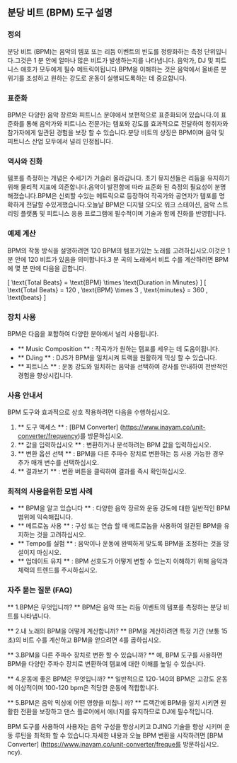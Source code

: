## 분당 비트 (BPM) 도구 설명

### 정의
분당 비트 (BPM)는 음악의 템포 또는 리듬 이벤트의 빈도를 정량화하는 측정 단위입니다.그것은 1 분 안에 얼마나 많은 비트가 발생하는지를 나타냅니다. 음악가, DJ 및 피트니스 애호가 모두에게 필수 메트릭이됩니다.BPM을 이해하는 것은 음악에서 올바른 분위기를 조성하고 원하는 강도로 운동이 실행되도록하는 데 중요합니다.

### 표준화
BPM은 다양한 음악 장르와 피트니스 분야에서 보편적으로 표준화되어 있습니다.이 표준화를 통해 음악가와 피트니스 전문가는 템포와 강도를 효과적으로 전달하여 청취자와 참가자에게 일관된 경험을 보장 할 수 있습니다.분당 비트의 상징은 BPM이며 음악 및 피트니스 산업 모두에서 널리 인정됩니다.

### 역사와 진화
템포를 측정하는 개념은 수세기가 거슬러 올라갑니다. 초기 뮤지션들은 리듬을 유지하기 위해 물리적 지표에 의존합니다.음악이 발전함에 따라 표준화 된 측정의 필요성이 분명해졌습니다.BPM은 신뢰할 수있는 메트릭으로 등장하여 작곡가와 공연자가 템포를 명확하게 전달할 수있게했습니다.오늘날 BPM은 디지털 오디오 워크 스테이션, 음악 스트리밍 플랫폼 및 피트니스 응용 프로그램에 필수적이며 기술과 함께 진화를 반영합니다.

### 예제 계산
BPM의 작동 방식을 설명하려면 120 BPM의 템포가있는 노래를 고려하십시오.이것은 1 분 안에 120 비트가 있음을 의미합니다.3 분 곡의 노래에서 비트 수를 계산하려면 BPM에 몇 분 만에 다음을 곱합니다.

\[ \text{Total Beats} = \text{BPM} \times \text{Duration in Minutes} \]
\[ \text{Total Beats} = 120 \, \text{BPM} \times 3 \, \text{minutes} = 360 \, \text{beats} \]

### 장치 사용
BPM은 다음을 포함하여 다양한 분야에서 널리 사용됩니다.
- ** Music Composition ** : 작곡가가 원하는 템포를 세우는 데 도움이됩니다.
- ** DJing ** : DJS가 BPM을 일치시켜 트랙을 원활하게 믹싱 할 수 있습니다.
- ** 피트니스 ** : 운동 강도와 일치하는 음악을 선택하여 강사를 안내하여 전반적인 경험을 향상시킵니다.

### 사용 안내서
BPM 도구와 효과적으로 상호 작용하려면 다음을 수행하십시오.
1. ** 도구 액세스 ** : [BPM Converter] (https://www.inayam.co/unit-converter/frequency)를 방문하십시오.
2. ** 값을 입력하십시오 ** : 변환하거나 분석하려는 BPM 값을 입력하십시오.
3. ** 변환 옵션 선택 ** : BPM을 다른 주파수 장치로 변환하는 등 사용 가능한 경우 추가 매개 변수를 선택하십시오.
4. ** 결과보기 ** : 변환 버튼을 클릭하여 결과를 즉시 확인하십시오.

### 최적의 사용을위한 모범 사례
- ** BPM을 알고 있습니다 ** : 다양한 음악 장르와 운동 강도에 대한 일반적인 BPM 범위에 익숙해집니다.
- ** 메트로놈 사용 ** : 구성 또는 연습 할 때 메트로놈을 사용하여 일관된 BPM을 유지하는 것을 고려하십시오.
- ** Tempo를 실험 ** : 음악이나 운동에 완벽하게 맞도록 BPM을 조정하는 것을 망설이지 마십시오.
- ** 업데이트 유지 ** : BPM 선호도가 어떻게 변할 수 있는지 이해하기 위해 음악과 체력의 트렌드를 주시하십시오.

### 자주 묻는 질문 (FAQ)

** 1.BPM은 무엇입니까? **
BPM은 음악 또는 리듬 이벤트의 템포를 측정하는 분당 비트를 나타냅니다.

** 2.내 노래의 BPM을 어떻게 계산합니까? **
BPM을 계산하려면 특정 기간 (보통 15 초)의 비트 수를 계산하고 BPM을 얻으려면 4를 곱하십시오.

** 3.BPM을 다른 주파수 장치로 변환 할 수 있습니까? **
예, BPM 도구를 사용하면 BPM을 다양한 주파수 장치로 변환하여 템포에 대한 이해를 높일 수 있습니다.

** 4.운동에 좋은 BPM은 무엇입니까? **
일반적으로 120-140의 BPM은 고강도 운동에 이상적이며 100-120 bpm은 적당한 운동에 적합합니다.

** 5.BPM은 음악 믹싱에 어떤 영향을 미칩니 까? **
트랙간에 BPM을 일치 시키면 원활한 전환을 보장하고 댄스 플로어에서 에너지를 유지하므로 DJ에 필수적입니다.

BPM 도구를 사용하여 사용자는 음악 구성을 향상시키고 DJING 기술을 향상 시키며 운동 루틴을 최적화 할 수 있습니다.자세한 내용과 오늘 BPM 변환을 시작하려면 [BPM Converter] (https://www.inayam.co/unit-converter/freque를 방문하십시오. ncy).